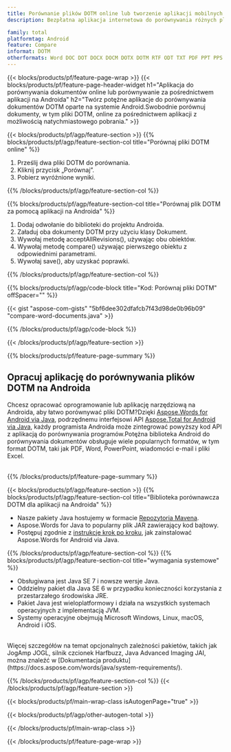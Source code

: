 ```yaml
---
title: Porównanie plików DOTM online lub tworzenie aplikacji mobilnych na Androida w celu porównywania plików DOTM
description: Bezpłatna aplikacja internetowa do porównywania różnych plików DOTM.Kod biblioteki porównawczej systemu Android dla dokumentów DOTM.

family: total
platformtag: Android
feature: Compare
informat: DOTM
otherformats: Word DOC DOT DOCX DOCM DOTX DOTM RTF ODT TXT PDF PPT PPS PPTX POTX PPSX PPTM PPSM POTM ODP PowerPoint
---
```

{{< blocks/products/pf/feature-page-wrap >}}
{{< blocks/products/pf/feature-page-header-widget h1="Aplikacja do porównywania dokumentów online lub porównywanie za pośrednictwem aplikacji na Androida" h2="Twórz potężne aplikacje do porównywania dokumentów DOTM oparte na systemie Android.Swobodnie porównuj dokumenty, w tym pliki DOTM, online za pośrednictwem aplikacji z możliwością natychmiastowego pobrania." >}}

{{< blocks/products/pf/agp/feature-section >}}
{{% blocks/products/pf/agp/feature-section-col title="Porównaj pliki DOTM online" %}}

1. Prześlij dwa pliki DOTM do porównania.
1. Kliknij przycisk „Porównaj”.
1. Pobierz wyróżnione wyniki.

{{% /blocks/products/pf/agp/feature-section-col %}}

{{% blocks/products/pf/agp/feature-section-col title="Porównaj plik DOTM za pomocą aplikacji na Androida" %}}

1. Dodaj odwołanie do biblioteki do projektu Androida.
1. Załaduj oba dokumenty DOTM przy użyciu klasy Dokument.
1. Wywołaj metodę acceptAllRevisions(), używając obu obiektów.
1. Wywołaj metodę compare() używając pierwszego obiektu z odpowiednimi parametrami.
1. Wywołaj save(), aby uzyskać poprawki.

{{% /blocks/products/pf/agp/feature-section-col %}}

{{% blocks/products/pf/agp/code-block title="Kod: Porównaj pliki DOTM" offSpacer="" %}}

{{< gist "aspose-com-gists" "5bf6dee302dfafcb7f43d98de0b96b09" "compare-word-documents.java" >}}

{{% /blocks/products/pf/agp/code-block %}}

{{< /blocks/products/pf/agp/feature-section >}}

{{% blocks/products/pf/feature-page-summary %}}


<h2>Opracuj aplikację do porównywania plików DOTM na Androida</h2>

Chcesz opracować oprogramowanie lub aplikację narzędziową na Androida, aby łatwo porównywać pliki DOTM?Dzięki [Aspose.Words for Android via Java](https://products.aspose.com/words/pl/android-java/), podrzędnemu interfejsowi API [Aspose.Total for Android via Java](https://products.aspose.com/total/pl/android-java/), każdy programista Androida może zintegrować powyższy kod API z aplikacją do porównywania programów.Potężna biblioteka Android do porównywania dokumentów obsługuje wiele popularnych formatów, w tym format DOTM, taki jak PDF, Word, PowerPoint, wiadomości e-mail i pliki Excel.<br /><br />

{{% /blocks/products/pf/feature-page-summary %}}

{{< blocks/products/pf/agp/feature-section >}}
{{% blocks/products/pf/agp/feature-section-col title="Biblioteka porównawcza DOTM dla aplikacji na Androida" %}}

- Nasze pakiety Java hostujemy w formacie [Repozytoria Mavena](https://releases.aspose.com/java/repo/com/aspose/aspose-words/). 
- Aspose.Words for Java to popularny plik JAR zawierający kod bajtowy.
- Postępuj zgodnie z [instrukcje krok po kroku](https://docs.aspose.com/words/java/install-aspose-words-for-android-via-java/), jak zainstalować Aspose.Words for Android via Java.

{{% /blocks/products/pf/agp/feature-section-col %}}
{{% blocks/products/pf/agp/feature-section-col title="wymagania systemowe" %}}

- Obsługiwana jest Java SE 7 i nowsze wersje Java.
- Oddzielny pakiet dla Java SE 6 w przypadku konieczności korzystania z przestarzałego środowiska JRE.
- Pakiet Java jest wieloplatformowy i działa na wszystkich systemach operacyjnych z implementacją JVM.
- Systemy operacyjne obejmują Microsoft Windows, Linux, macOS, Android i iOS.

<br />
Więcej szczegółów na temat opcjonalnych zależności pakietów, takich jak JogAmp JOGL, silnik czcionek Harfbuzz, Java Advanced Imaging JAI, można znaleźć w [Dokumentacja produktu](https://docs.aspose.com/words/java/system-requirements/).

{{% /blocks/products/pf/agp/feature-section-col %}}
{{< /blocks/products/pf/agp/feature-section >}}

{{< blocks/products/pf/main-wrap-class isAutogenPage="true" >}}

{{< blocks/products/pf/agp/other-autogen-total >}}

{{< /blocks/products/pf/main-wrap-class >}}

{{< /blocks/products/pf/feature-page-wrap >}}